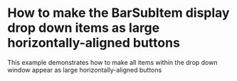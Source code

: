 # How to make the BarSubItem display drop down items as large horizontally-aligned buttons


<p>This example demonstrates how to make all items within the drop down window appear as large horizontally-aligned buttons</p>

<br/>



